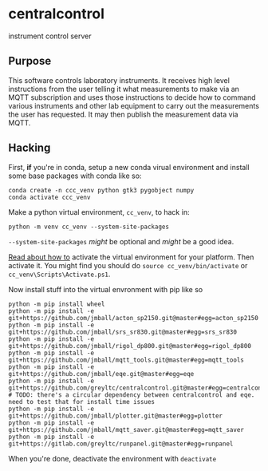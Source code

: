 # centralcontrol
instrument control server

## Purpose
This software controls laboratory instruments. It receives high level instructions from the user telling it what measurements to make via an MQTT subscription and uses those instructions to decide how to command various instruments and other lab equipment to carry out the measurements the user has requested. It may then publish the measurement data via MQTT.

## Hacking
First, __if__ you're in conda, setup a new conda virual environment and install some base packages with conda like so:
```
conda create -n ccc_venv python gtk3 pygobject numpy
conda activate ccc_venv
```
Make a python virtual environment, `cc_venv`, to hack in:  
```
python -m venv cc_venv --system-site-packages
```
`--system-site-packages` _might_ be optional and _might_ be a good idea.

[Read about how to](https://docs.python.org/3/library/venv.html#creating-virtual-environments) activate the virtual environment for your platform. Then activate it. You might find you should do `source cc_venv/bin/activate` or `cc_venv\Scripts\Activate.ps1`.

Now install stuff into the virtual envronment with pip like so
```
python -m pip install wheel
python -m pip install -e git+https://github.com/jmball/acton_sp2150.git@master#egg=acton_sp2150
python -m pip install -e git+https://github.com/jmball/srs_sr830.git@master#egg=srs_sr830
python -m pip install -e git+https://github.com/jmball/rigol_dp800.git@master#egg=rigol_dp800
python -m pip install -e git+https://github.com/jmball/mqtt_tools.git@master#egg=mqtt_tools
python -m pip install -e git+https://github.com/jmball/eqe.git@master#egg=eqe
python -m pip install -e git+https://github.com/greyltc/centralcontrol.git@master#egg=centralcontrol
# TODO: there's a circular dependency between centralcontrol and eqe. need to test that for install time issues
python -m pip install -e git+https://github.com/jmball/plotter.git@master#egg=plotter
python -m pip install -e git+https://github.com/jmball/mqtt_saver.git@master#egg=mqtt_saver
python -m pip install -e git+https://gitlab.com/greyltc/runpanel.git@master#egg=runpanel
```

When you're done, deactivate the environment with `deactivate`
